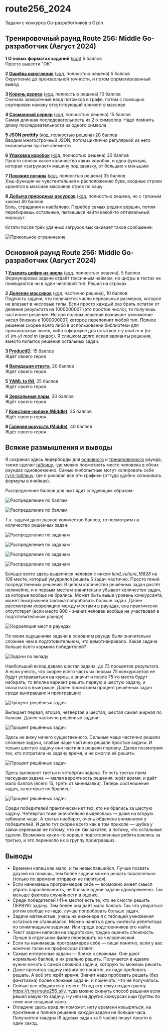 # route256_2024
Задачи с конкурса Go-разработчиков в Ozon

## Тренировочный раунд Route 256: Middle Go-разработчик (Август 2024)
**1 О новых форматах заданий** ([код](practice_round/1.go)) 5 баллов  
Просто вывести "ОК"

**2 [Ошибка округления](practice_round/2/)** ([код](practice_round/2/2.go), полностью решена) 5 баллов  
Округление до произвольной точности, и потом форматированный вывод

**3 [Корень дерева](practice_round/3/)** ([код](practice_round/3/3.go), полностью решена) 10 баллов  
Сначала заморочный ввод потомков в графе, потом с помощью сортировки нахожу отсутствующий элемент в массиве

**4 [Сломанный сервер](practice_round/4/)** ([код](practice_round/4/4.go), полностью решена) 15 баллов  
Самая длинная последовательность из 2-х символов. Надо помнить длину последовательности из одного символа

**5 [JSON prettify](practice_round/5/)** ([код](practice_round/5/5.go), полностью решена) 20 баллов  
Вводим многострочный JSON, потом циклично регуляркой из него выпиливаем пустые элементы

**6 [Упаковка коробок](practice_round/6/)** ([код](practice_round/6/6.go), полностью решена) 30 баллов  
Просто список какое количество каких коробок, и одна функция, которая «загружает» машину под завязку, от больших к меньшим

**7 [Похожие логины](practice_round/7/)** ([код](practice_round/7/7.go), полностью решена) 35 баллов  
Хэш-функция не чувствительная к расположению букв, входные строки хранятся в массиве массивов строк по хэшу.

**8 [Добыча природных ресурсов](practice_round/8/)** ([код](practice_round/8/8.go), полностью решена, но с грязным хаком) 40 баллов  
Боль, страдания и наебалово. Перебор самых редких вершин, потом перебираешь остальные, пытаешься найти какой-то оптимальный маршрут.

Кстати после трёх удачных загрузок выскакивает такое сообщение:

![Прикольное ограничение](message.png "Прикольное ограничение")

## Основной раунд Route 256: Middle Go-разработчик (Август 2024)

**1 [Удалить цифру из числа](main_round/1/)** ([код](main_round/1/1.go), полностью решена), 5 баллов  
Формулировка задачи отдаёт токсичным наймом, но цифры в тестах не помещаются ни в один числовой тип. Решил на строках.

**2 [Деление массивов](main_round/2/)** ([код](main_round/2/2.go), частично решена), 10 баллов  
Подлость задачи, что получается число нереальных размеров, которое не влезает в числовые типы. Если просто каждый раз брать остаток от деления результата на 1000000007 (это простое число),
то получишь частичное решение. Но при полном решении возникает умножение чисел близких к 1000000007, которое переполнит любой тип. Полное решение скорее всего либо
в использовании библиотеки для произвольных чисел, либо в формуле для остатков *x⋅y mod m = (m-x)⋅(m-y) mod m* ([видос](https://www.youtube.com/watch?v=J3RTFwTkxkc)).
Я слишком долго искал варианты решения, вместо попыток решения остальных задач.

**3 [ProductID](main_round/3/)**, 15 баллов  
Ждёт своего героя

**4 [Валидация ответа](main_round/4/)**, 20 баллов  
Ждёт своего героя

**5 [YAML to INI](main_round/5/)**, 25 баллов  
Ждёт своего героя

**6 [Зеркальные пары](main_round/6/)**, 30 баллов  
Ждёт своего героя

**7 [Крестики-нолики (Middle)](main_round/7/)**, 35 баллов  
Ждёт своего героя

**8 [Галерея искусств (Middle)](main_round/8/)**, 40 баллов  
Ждёт своего героя

## Всякие размышления и выводы
Я сохранил здесь лидерборды для [основного](liderboard_main.md) и [тренировочного](liderboard_practice.md) раунда, также сделал [таблицу](liderboard_correlation.md),
где можно посмотреть место человека в обоих раундах одновременно. Самые любопытные могут копировать себе [гугл-таблицу](https://docs.google.com/spreadsheets/d/1bv2IXbdzlgA1__IUbkhlwN6Bhw5Z8_IGExueZilLH10/edit?gid=223706900#gid=223706900),
где я рисовал все эти графики (оттуда удобно копировать формулы в ячейках).

Распределение баллов для выглядит следующим образом:

![Распределение по баллам](Images/points_main.png "Распределение по баллам")

![Распределение по баллам](Images/points_practice.png "Распределение по баллам")

Т.к. задачи дают разное количество баллов, то посмотрим на количество решённых задач:

![Распределение по задачам](Images/tasks_full.png "Распределение по задачам")

![Распределение по задачам](Images/tasks_part.png "Распределение по задачам")

![Распределение по задачам](Images/tasks_cant.png "Распределение по задачам")

![Распределение по задачам](Images/tasks_empty.png "Распределение по задачам")

Больше всего здесь выделился человек с ником *kind_vulture_18828* на 109 месте, который умудрился решить 5 задач частично. Просто гений посредственных решений.
В целом количество решённых задач растёт нелинейно, и к первым местам значительно убывает количество задач, за которые вообще не брались. Может быть выше уровень
конкурсанта, может выигрышней тактика попробовать больше задач. Далее рассмотрим корреляцию между местами в раундах, она практически отсутствует (если
место 800 - значит человек вообще не участвовал в подготовительном раунде)

![Корреляция мест в раундах](Images/correlation.png "Корреляция мест в раундах")

По моим ощущениям задачи в основном раунде были значительно сложнее чем в подготовительном, что демотивировало. Какая задача больше всего кормила победителей?

![Задачи по вкладу](Images/persent_of_result.png "Задачи по вкладу")

Наибольший вклад давала шестая задача, до 73 процентов результата. А если учесть, что скорее всего часть из первых 75 конкурсантов не будут устраиваться на курсы, а значит и после 75-го места
будут набирать, то вполне вариант решить первую и шестую задачу, и оказаться в выигрыше. Далее посмотрим процент решённых задач среди выигравших и проигравших:

![Процент решённых задач](Images/tasks_persent_full.png "Процент решённых задач")

Выпирает первая, вторая, четвёртая и шестая, шестая самая жирная по баллам. Далее частично решённые задачи:

![Процент решённых задач](Images/tasks_persent_part.png "Процент решённых задач")

Здесь не вижу ничего существенного. Сильные чаще частично решали сложные задачи, слабые чаще частично решали простые задачи. И только шестую задачу они частично решали поровну.
Далее посмотрим тех, кто потратили на задачу время, и не смогли её решить:

![Процент решённых задач](Images/tasks_persent_cant.png "Процент решённых задач")

Здесь выпирают третья и четвёртая задача. То есть третья прям паскудная задача — малая вероятность решения, жрёт время, и даёт мало баллов (всего 15, треть от минималки). Теперь соотношение задач, за которые не брались:

![Процент решённых задач](Images/tasks_persent_empty.png "Процент решённых задач")

Среди победителей практически нет тех, кто не брались за шестую задачу. Четвёртая тоже значительно выделялась — даже на вторую забивали чаще. А третья наоборот, очень обделена вниманием у победителей.
И дело тут скорее всего как в том приколе — шубка у зайки серенькая не потому, что он так захотел, а потому, что остальные сдохли. Возможно какие-то хорошо подготовленные ребята взялись за третью,
и это перенесло их в группу проигравших.

## Выводы
 - Времени капец как мало, и ты невыспавшийся. Лучше позвать друзей на помощь, тем более задачи можно решать параллельно (только по времени отправки не палиться).
 - Если нанимаешь программеров себе — возможно имеет смысл убрать параллельность, не больше одной задачи одновременно. Так меньше фактора случайности в оценке.
 - Среди победителей (41-е место) есть те, кто не смогли решить ПЕРВУЮ задачу. Тем более она даёт мало баллов. Так что упираться рогом вообще не надо, лучше попробовать больше задач.
 - Задачи матанистые, учась на инженера я с таблицей умножения остатков не сталкивался. Можно нанять в день контеста репетитора по олимпиадным задачам. Или среди родственников его найти.
 - Текст задачи написан на задротском, трудно оценить сложность. Лучше в отдельном файле переводить на человеческий.
 - Если ты нанимаешь программеров себе — пиши понятно, если у вас конечно таски не профессора ставят.
 - Самые интересные задачи — ближе к сложным. Они дают нормально баллов, и их реально решить. Получается в идеале нужно начать с самой сложной задачи, которую ты можешь решить.
 - Даже прочитав задачу нифига не понятно, их надо пробовать решать. А всё это жрёт время. Значит надо пробовать решать (без фанатизма) более сложные задачи, и помечать, что не получилось.
 - Сейчас все общаются в телеге. Я под эту тему создал группу <https://t.me/route256_sliv>, туда можно скинуть способ решения если решил какую-то задачу. Ну или на других конкурсах ищи группы по теме или создавай свою.
 - Отладчик здесь вряд ли поможет, нету времени ковыряться, на прочтение и полное решение каждой задачи не больше часа. Получается тащеры (8 адовых задач за 5 часов) пишут просто в один заход.
